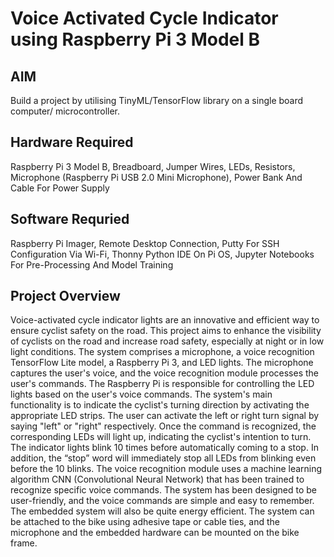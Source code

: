# Voice Activated Cycle Indicator using Raspberry Pi 3 Model B

## AIM
Build a project by utilising TinyML/TensorFlow library on a single board computer/ microcontroller.

## Hardware Required
Raspberry Pi 3 Model B, Breadboard, Jumper Wires, LEDs, Resistors, Microphone (Raspberry Pi USB 2.0 Mini Microphone), Power Bank And Cable For Power Supply 

## Software Requried
Raspberry Pi Imager, Remote Desktop Connection, Putty For SSH Configuration Via Wi-Fi, Thonny Python IDE On Pi OS, Jupyter Notebooks For Pre-Processing And Model Training 

## Project Overview
Voice-activated cycle indicator lights are an innovative and efficient way to ensure cyclist safety on the road. This project aims to enhance the visibility of cyclists on the road and increase road safety, especially at night or in low light conditions. The system comprises a microphone, a voice recognition TensorFlow Lite model, a Raspberry Pi 3, and LED lights. The microphone captures the user's voice, and the voice recognition module processes the user's commands. The Raspberry Pi is responsible for controlling the LED lights based on the user's voice commands. The system's main functionality is to indicate the cyclist's turning direction by activating the appropriate LED strips. The user can activate the left or right turn signal by saying "left" or "right" respectively. Once the command is recognized, the corresponding LEDs will light up, indicating the cyclist's intention to turn. The indicator lights blink 10 times before automatically coming to a stop. In addition, the “stop” word will immediately stop all LEDs from blinking even before the 10 blinks. The voice recognition module uses a machine learning algorithm CNN (Convolutional Neural Network) that has been trained to recognize specific voice commands. The system has been designed to be user-friendly, and the voice commands are simple and easy to remember. The embedded system will also be quite energy efficient. The system can be attached to the bike using adhesive tape or cable ties, and the microphone and the embedded hardware can be mounted on the bike frame.
